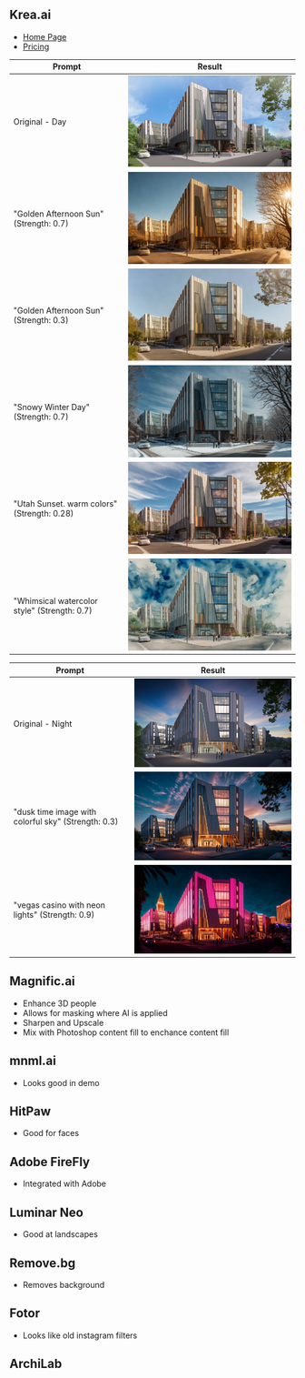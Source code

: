 ## Krea.ai
- [Home Page](https://www.krea.ai/home)
- [Pricing](https://www.krea.ai/pricing)

| Prompt | Result |
| --- | --- |
| Original - Day | <div style="max-width:512px">![Original - Day](assets/15.0-AI-Image-Enhancers/View01_NW-original-9d1de8cb-ced0-471b-8c4b-616c7ece503a.jpg)</div> |
| "Golden Afternoon Sun" (Strength: 0.7) | <div style="max-width:512px">![](assets/15.0-AI-Image-Enhancers/View01_NW-enhanced-4fb2c6b8-5015-4fa0-b402-568a728ba3ac.png)</div> |
| "Golden Afternoon Sun"(Strength: 0.3) | <div style="max-width:512px">![](assets/15.0-AI-Image-Enhancers/View01_NW-enhanced%20(3)-8c2b527d-6d9e-4fff-b35a-99f2655eb0f3.png)</div> |
| "Snowy Winter Day" (Strength: 0.7) | <div style="max-width:512px">![](assets/15.0-AI-Image-Enhancers/View01_NW-enhanced%20(2)-d2b2657b-044f-434d-bbdc-2812a91e4aae.png)</div> |
| "Utah Sunset. warm colors" (Strength: 0.28) | <div style="max-width:512px">![](assets/15.0-AI-Image-Enhancers/View01_NW-enhanced%20(4)-d666323c-7e3a-470e-b674-8c01733de295.png)</div> |
| "Whimsical watercolor style" (Strength: 0.7) | <div style="max-width:512px">![](assets/15.0-AI-Image-Enhancers/View01_NW-enhanced%20(6)-588253f3-75f0-47f9-91a7-29a088340d73.png)</div> |

| Prompt | Result |
| --- | --- |
| Original - Night | <div style="max-width:512px">![Original - Night](assets/15.0-AI-Image-Enhancers/View01_NW_Evening.jpg)</div> |
| "dusk time image with colorful sky" (Strength: 0.3) | <div style="max-width:512px">![](assets/15.0-AI-Image-Enhancers/View01_NW_Evening-enhanced.png)</div> |
| "vegas casino with neon lights" (Strength: 0.9) | <div style="max-width:512px">![alt text](<assets/15.0-AI-Image-Enhancers/View01_NW_Evening-enhanced (2).png>)</div> |

## Magnific.ai
- Enhance 3D people
- Allows for masking where AI is applied
- Sharpen and Upscale
- Mix with Photoshop content fill to enchance content fill



## mnml.ai
- Looks good in demo

## HitPaw
- Good for faces

## Adobe FireFly
- Integrated with Adobe

## Luminar Neo
- Good at landscapes

## Remove.bg
- Removes background

## Fotor
- Looks like old instagram filters

## ArchiLab
